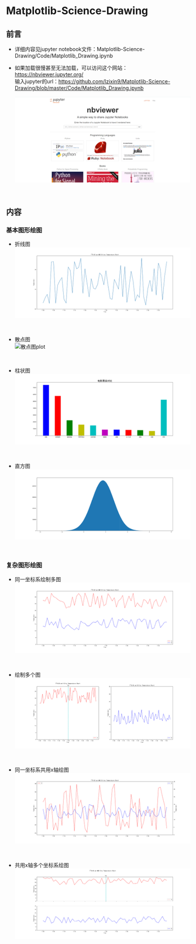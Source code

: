 # Matplotlib-Science-Drawing

## 前言
* 详细内容见jupyter notebook文件：Matplotlib-Science-Drawing/Code/Matplotlib_Drawing.ipynb
* 如果加载很慢甚至无法加载，可以访问这个网站：https://nbviewer.jupyter.org/ <br>
  输入jupyter的url：https://github.com/lzixin9/Matplotlib-Science-Drawing/blob/master/Code/Matplotlib_Drawing.ipynb <br>
  
  ![快速打开jupyter notebook网站](https://github.com/lzixin9/Matplotlib-Science-Drawing/blob/master/Pictures/Picture0.png) <br>
<br>

## 内容
### 基本图形绘图
  * 折线图 <br> 
  ![折线图chart](https://github.com/lzixin9/Matplotlib-Science-Drawing/blob/master/Pictures/Picture1.png) <br>
<br>

  * 散点图 <br>
  ![散点图plot](https://github.com/lzixin9/Matplotlib-Science-Drawing/blob/master/Pictures/Picture2.png) <br>
<br>

  * 柱状图 <br>
  ![柱状图histogram](https://github.com/lzixin9/Matplotlib-Science-Drawing/blob/master/Pictures/Picture3.png) <br> 
<br>

  * 直方图 <br>
  ![直方图hist](https://github.com/lzixin9/Matplotlib-Science-Drawing/blob/master/Pictures/PictureHist.png) <br> 
<br>

### 复杂图形绘图
  * 同一坐标系绘制多图 <br>
  ![同一坐标系绘制多图](https://github.com/lzixin9/Matplotlib-Science-Drawing/blob/master/Pictures/Picture4.png) <br>
<br>

  * 绘制多个图 <br>
  ![绘制多个图](https://github.com/lzixin9/Matplotlib-Science-Drawing/blob/master/Pictures/Picture5.png) <br>
<br>

  * 同一坐标系共用x轴绘图 <br>
  ![同一坐标系共用x轴绘图](https://github.com/lzixin9/Matplotlib-Science-Drawing/blob/master/Pictures/Picture6.png) <br>
<br>

  * 共用x轴多个坐标系绘图 <br>
  ![共用x轴多个坐标系绘图](https://github.com/lzixin9/Matplotlib-Science-Drawing/blob/master/Pictures/Picture7.png) <br>
<br>



